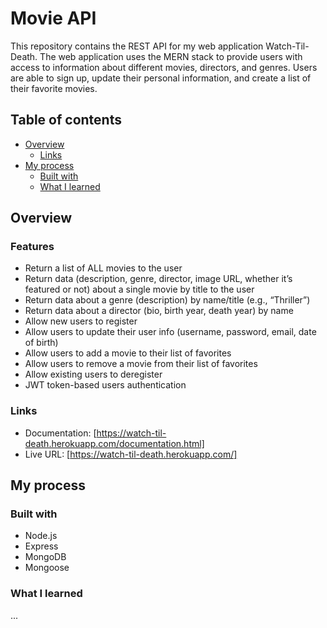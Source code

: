 # Movie API
This repository contains the REST API for my web application Watch-Til-Death. The web
application uses the MERN stack to provide users with access to information about different
movies, directors, and genres. Users are able to sign up, update their
personal information, and create a list of their favorite movies.

## Table of contents

- [Overview](#overview)
  - [Links](#links)
- [My process](#my-process)
  - [Built with](#built-with)
  - [What I learned](#what-i-learned)

## Overview

### Features

- Return a list of ALL movies to the user
- Return data (description, genre, director, image URL, whether it’s featured or not) about a
single movie by title to the user
- Return data about a genre (description) by name/title (e.g., “Thriller”)
- Return data about a director (bio, birth year, death year) by name
- Allow new users to register
- Allow users to update their user info (username, password, email, date of birth)
- Allow users to add a movie to their list of favorites
- Allow users to remove a movie from their list of favorites
- Allow existing users to deregister
- JWT token-based users authentication

### Links

- Documentation: [https://watch-til-death.herokuapp.com/documentation.html]
- Live URL: [https://watch-til-death.herokuapp.com/]

## My process

### Built with

- Node.js
- Express
- MongoDB
- Mongoose

### What I learned

...
